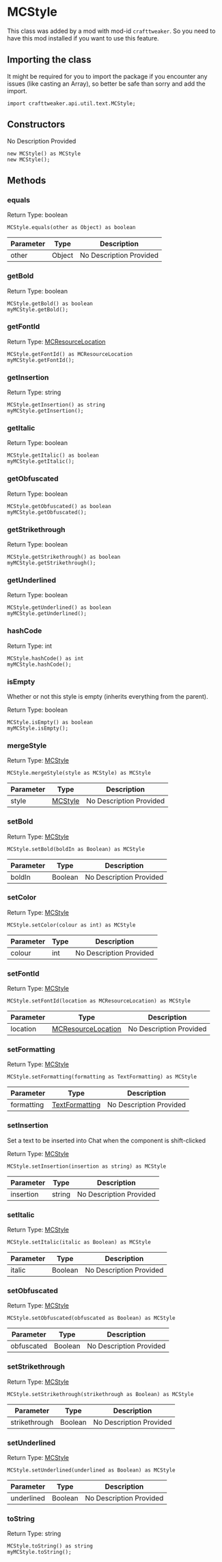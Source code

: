 # MCStyle

This class was added by a mod with mod-id `crafttweaker`. So you need to have this mod installed if you want to use this feature.

## Importing the class

It might be required for you to import the package if you encounter any issues (like casting an Array), so better be safe than sorry and add the import.
```zenscript
import crafttweaker.api.util.text.MCStyle;
```


## Constructors

No Description Provided
```zenscript
new MCStyle() as MCStyle
new MCStyle();
```

## Methods

### equals

Return Type: boolean

```zenscript
MCStyle.equals(other as Object) as boolean
```
| Parameter | Type | Description |
|-----------|------|-------------|
| other | Object | No Description Provided |
### getBold

Return Type: boolean

```zenscript
MCStyle.getBold() as boolean
myMCStyle.getBold();
```
### getFontId

Return Type: [MCResourceLocation](/vanilla/api/util/MCResourceLocation)

```zenscript
MCStyle.getFontId() as MCResourceLocation
myMCStyle.getFontId();
```
### getInsertion

Return Type: string

```zenscript
MCStyle.getInsertion() as string
myMCStyle.getInsertion();
```
### getItalic

Return Type: boolean

```zenscript
MCStyle.getItalic() as boolean
myMCStyle.getItalic();
```
### getObfuscated

Return Type: boolean

```zenscript
MCStyle.getObfuscated() as boolean
myMCStyle.getObfuscated();
```
### getStrikethrough

Return Type: boolean

```zenscript
MCStyle.getStrikethrough() as boolean
myMCStyle.getStrikethrough();
```
### getUnderlined

Return Type: boolean

```zenscript
MCStyle.getUnderlined() as boolean
myMCStyle.getUnderlined();
```
### hashCode

Return Type: int

```zenscript
MCStyle.hashCode() as int
myMCStyle.hashCode();
```
### isEmpty

Whether or not this style is empty (inherits everything from the parent).

Return Type: boolean

```zenscript
MCStyle.isEmpty() as boolean
myMCStyle.isEmpty();
```
### mergeStyle

Return Type: [MCStyle](/vanilla/api/util/text/MCStyle)

```zenscript
MCStyle.mergeStyle(style as MCStyle) as MCStyle
```
| Parameter | Type | Description |
|-----------|------|-------------|
| style | [MCStyle](/vanilla/api/util/text/MCStyle) | No Description Provided |
### setBold

Return Type: [MCStyle](/vanilla/api/util/text/MCStyle)

```zenscript
MCStyle.setBold(boldIn as Boolean) as MCStyle
```
| Parameter | Type | Description |
|-----------|------|-------------|
| boldIn | Boolean | No Description Provided |
### setColor

Return Type: [MCStyle](/vanilla/api/util/text/MCStyle)

```zenscript
MCStyle.setColor(colour as int) as MCStyle
```
| Parameter | Type | Description |
|-----------|------|-------------|
| colour | int | No Description Provided |
### setFontId

Return Type: [MCStyle](/vanilla/api/util/text/MCStyle)

```zenscript
MCStyle.setFontId(location as MCResourceLocation) as MCStyle
```
| Parameter | Type | Description |
|-----------|------|-------------|
| location | [MCResourceLocation](/vanilla/api/util/MCResourceLocation) | No Description Provided |
### setFormatting

Return Type: [MCStyle](/vanilla/api/util/text/MCStyle)

```zenscript
MCStyle.setFormatting(formatting as TextFormatting) as MCStyle
```
| Parameter | Type | Description |
|-----------|------|-------------|
| formatting | [TextFormatting](/vanilla/api/util/text/TextFormatting) | No Description Provided |
### setInsertion

Set a text to be inserted into Chat when the component is shift-clicked

Return Type: [MCStyle](/vanilla/api/util/text/MCStyle)

```zenscript
MCStyle.setInsertion(insertion as string) as MCStyle
```
| Parameter | Type | Description |
|-----------|------|-------------|
| insertion | string | No Description Provided |
### setItalic

Return Type: [MCStyle](/vanilla/api/util/text/MCStyle)

```zenscript
MCStyle.setItalic(italic as Boolean) as MCStyle
```
| Parameter | Type | Description |
|-----------|------|-------------|
| italic | Boolean | No Description Provided |
### setObfuscated

Return Type: [MCStyle](/vanilla/api/util/text/MCStyle)

```zenscript
MCStyle.setObfuscated(obfuscated as Boolean) as MCStyle
```
| Parameter | Type | Description |
|-----------|------|-------------|
| obfuscated | Boolean | No Description Provided |
### setStrikethrough

Return Type: [MCStyle](/vanilla/api/util/text/MCStyle)

```zenscript
MCStyle.setStrikethrough(strikethrough as Boolean) as MCStyle
```
| Parameter | Type | Description |
|-----------|------|-------------|
| strikethrough | Boolean | No Description Provided |
### setUnderlined

Return Type: [MCStyle](/vanilla/api/util/text/MCStyle)

```zenscript
MCStyle.setUnderlined(underlined as Boolean) as MCStyle
```
| Parameter | Type | Description |
|-----------|------|-------------|
| underlined | Boolean | No Description Provided |
### toString

Return Type: string

```zenscript
MCStyle.toString() as string
myMCStyle.toString();
```

